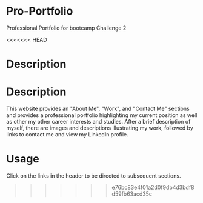# Pro-Portfolio
Professional Portfolio for bootcamp Challenge 2

<<<<<<< HEAD
#
Description
=======
# Description

This website provides an "About Me", "Work", and "Contact Me" sections and provides a professional portfolio highlighting my current position as well as other my other career interests and studies. After a brief description of myself, there are images and descriptions illustrating my work, followed by links to contact me and view my LinkedIn profile.

# Usage

Click on the links in the header to be directed to subsequent sections.


>>>>>>> e76bc83e4f01a2d0f9db4d3bdf8d59fb63acd35c


